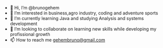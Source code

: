 - 👋 Hi, I’m @brunogehem
- 👀 I’m interested in business,agro industry, coding and adventure sports
- 🌱 I’m currently learning Java and studying Analysis and systems development
- 💞️ I’m looking to collaborate on learning new skills while developing my profissional growth
- 📫 How to reach me gehembruno@gmail.com

<!---
brunogehem/brunogehem is a ✨ special ✨ repository because its `README.md` (this file) appears on your GitHub profile.
You can click the Preview link to take a look at your changes.
--->
